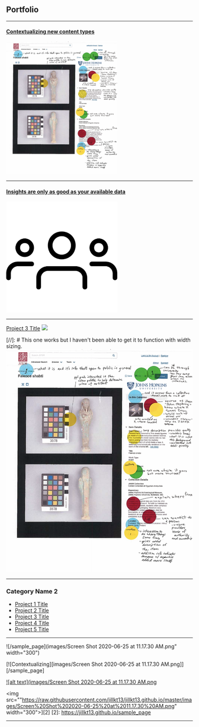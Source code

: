 ## Portfolio

---

#### [Contextualizing new content types](/sample_page)
<img src="images/Screen Shot 2020-06-25 at 11.17.30 AM.png" width="300">

---
#### [Insights are only as good as your available data](/recruiting_strategy)
<img src="images/group.png" width="300"> 

---
[Project 3 Title](http://example.com/)
<img src="images/dummy_thumbnail.jpg?raw=true"/>


[//]: # This one works but I haven't been able to get it to function with width sizing. 
[![Content](https://raw.githubusercontent.com/jillkt13/jillkt13.github.io/master/images/Screen%20Shot%202020-06-25%20at%2011.17.30%20AM.png "Content")](https://jillkt13.github.io/sample_page)

---

### Category Name 2

- [Project 1 Title](http://example.com/)
- [Project 2 Title](http://example.com/)
- [Project 3 Title](http://example.com/)
- [Project 4 Title](http://example.com/)
- [Project 5 Title](http://example.com/)

---

![/sample_page](images/Screen Shot 2020-06-25 at 11.17.30 AM.png" width="300")

[![Contextualizing][images/Screen Shot 2020-06-25 at 11.17.30 AM.png]][/sample_page]

[![alt text](images/Screen Shot 2020-06-25 at 11.17.30 AM.png](https://jillkt13.github.io/sample_page)

<img src=""https://raw.githubusercontent.com/jillkt13/jillkt13.github.io/master/images/Screen%20Shot%202020-06-25%20at%2011.17.30%20AM.png" width="300">][2]
[2]: https://jillkt13.github.io/sample_page


---
